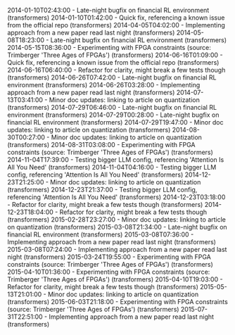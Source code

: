 2014-01-10T02:43:00 - Late-night bugfix on financial RL environment (transformers)
2014-01-10T01:42:00 - Quick fix, referencing a known issue from the official repo (transformers)
2014-04-05T04:02:00 - Implementing approach from a new paper read last night (transformers)
2014-05-08T18:23:00 - Late-night bugfix on financial RL environment (transformers)
2014-05-15T08:36:00 - Experimenting with FPGA constraints (source: Trimberger 'Three Ages of FPGAs') (transformers)
2014-06-16T01:09:00 - Quick fix, referencing a known issue from the official repo (transformers)
2014-06-16T06:40:00 - Refactor for clarity, might break a few tests though (transformers)
2014-06-26T07:42:00 - Late-night bugfix on financial RL environment (transformers)
2014-06-26T03:28:00 - Implementing approach from a new paper read last night (transformers)
2014-07-13T03:41:00 - Minor doc updates: linking to article on quantization (transformers)
2014-07-29T06:46:00 - Late-night bugfix on financial RL environment (transformers)
2014-07-29T00:28:00 - Late-night bugfix on financial RL environment (transformers)
2014-07-29T19:47:00 - Minor doc updates: linking to article on quantization (transformers)
2014-08-30T00:27:00 - Minor doc updates: linking to article on quantization (transformers)
2014-08-31T03:08:00 - Experimenting with FPGA constraints (source: Trimberger 'Three Ages of FPGAs') (transformers)
2014-11-04T17:39:00 - Testing bigger LLM config, referencing 'Attention Is All You Need' (transformers)
2014-11-04T04:16:00 - Testing bigger LLM config, referencing 'Attention Is All You Need' (transformers)
2014-12-23T21:25:00 - Minor doc updates: linking to article on quantization (transformers)
2014-12-23T21:37:00 - Testing bigger LLM config, referencing 'Attention Is All You Need' (transformers)
2014-12-23T03:18:00 - Refactor for clarity, might break a few tests though (transformers)
2014-12-23T18:04:00 - Refactor for clarity, might break a few tests though (transformers)
2015-02-28T23:27:00 - Minor doc updates: linking to article on quantization (transformers)
2015-03-08T21:34:00 - Late-night bugfix on financial RL environment (transformers)
2015-03-08T07:36:00 - Implementing approach from a new paper read last night (transformers)
2015-03-08T07:24:00 - Implementing approach from a new paper read last night (transformers)
2015-03-24T19:55:00 - Experimenting with FPGA constraints (source: Trimberger 'Three Ages of FPGAs') (transformers)
2015-04-10T01:36:00 - Experimenting with FPGA constraints (source: Trimberger 'Three Ages of FPGAs') (transformers)
2015-04-10T19:03:00 - Refactor for clarity, might break a few tests though (transformers)
2015-05-13T21:01:00 - Minor doc updates: linking to article on quantization (transformers)
2015-06-03T21:18:00 - Experimenting with FPGA constraints (source: Trimberger 'Three Ages of FPGAs') (transformers)
2015-07-31T22:51:00 - Implementing approach from a new paper read last night (transformers)
